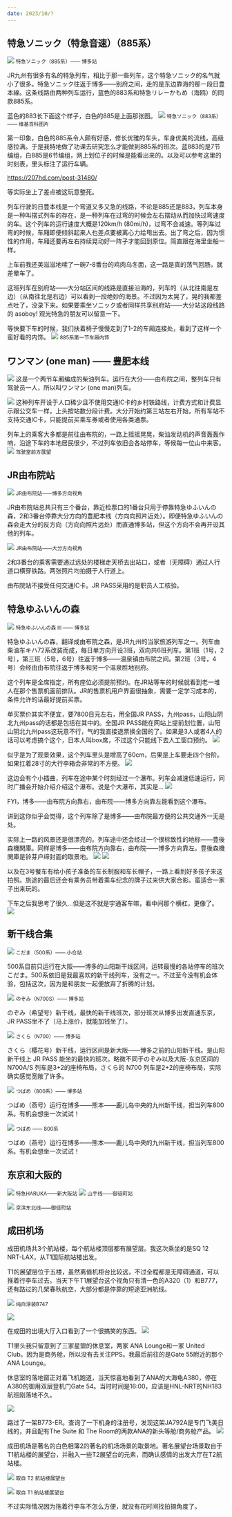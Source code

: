 ```yaml
---
date: 2023/10/?
---
```



## 特急ソニック（特急音速）（885系）
![](https://s2.loli.net/2023/09/26/p2Mt9ARlwVQLS7c.jpg)
<small>特急ソニック（885系）—— 博多站</small>

JR九州有很多有名的特急列车，相比于那一些列车，这个特急ソニック的名气就小了很多。特急ソニック往返于博多——别府之间，走的是东边靠海的那一段日豊本線。这条线路由两种列车运行，蓝色的883系和特急リレーかもめ（海鸥）的同款885系。

蓝色的883长下面这个样子，白色的885是上面那张图。
![](https://s2.loli.net/2023/09/26/fiqtWjT9DVHn5au.png)
<small>特急ソニック（883系）—— 维基百科图片</small>

第一印象，白色的885系令人颇有好感，修长优雅的车头，车身优美的流线，高级感拉满。于是我特地做了功课去研究怎么才能做到885系的班次。蓝883的是7节编组，白885是6节编组，网上划位子的时候是能看出来的。以及可以参考这里的时刻表，里头标注了运行车辆。

https://207hd.com/post-31480/


等实际坐上了差点被这玩意整死。

列车行驶的日豊本线是一个弯道又多又急的线路，不论是885还是883，列车本身是一种叫摆式列车的存在，是一种列车在过弯的时候会左右摆动从而加快过弯速度的车。这个列车的运行速度大概是120km/h (80mi/h)，过弯不会减速。等列车过弯的时候，车厢即便倾斜起来人也差点要被离心力给甩出去。出了弯之后，因为惯性的作用，车厢还要再左右持续晃动好一阵子才能回到原位。简直跟在海里坐船一样。

上车前我还美滋滋地嗦了一碗7-8番台的鸡肉乌冬面，这一路是真的荡气回肠，就差晕车了。

这班列车在别府站——大分站区间的线路是直接沿海的，列车的（从北往南是左边）（从南往北是右边）可以看到一段绝妙的海景。不过因为太晃了，晃的我都差点吐了，没录下来。如果要乘坐ソニック或者同样共享别府站——大分站这段线路的 asoboy! 观光特急的朋友可以留意一下。

等快要下车的时候，我们扶着椅子慢慢走到了1-2的车厢连接处，看到了这样一个蛮好看的内饰。
![](https://s2.loli.net/2023/09/26/iyTPWwVjcsJB6MO.png)
<small>885系第一节车厢内饰</small>

## ワンマン (one man) —— 豊肥本线
![](https://s2.loli.net/2023/09/26/4LDTlbiVQmXZ7NM.jpg)
这是一个两节车厢编成的柴油列车。运行在大分——由布院之间，整列车只有驾驶员一人，所以叫ワンマン (one man)列车。

![](https://s2.loli.net/2023/09/26/XvjfI2iMTOhuU81.jpg)
这种列车开设于人口稀少且不使用交通IC卡的乡村铁路线，计费方式和计费显示跟公交车一样，上头按站数分段计费。大分开始约第三站左右开始，所有车站不支持交通IC卡，只能提前买乘车券或者使用各类通票。

列车上的乘客大多都是前往由布院的，一路上摇摇晃晃，柴油发动机的声音轰轰作响，沿途下车的本地居民很少，不过列车依旧会各站停车，等候每一位山中来客。
![](https://s2.loli.net/2023/09/26/qvfm59JLoKZ3WF4.jpg)
<small>驾驶室前方展望</small>

## JR由布院站
![](https://s2.loli.net/2023/09/26/2dKyvWasmpLtToV.jpg)
<small>JR由布院站——博多方向视角</small>

JR由布院站总共只有三个番台，靠近检票口的1番台只用于停靠特急ゆふいんの森，2和3番台停靠大分方向的豊肥本线（方向向照片近处）。即便特急ゆふいんの森会走大分的反方向（方向向照片远处）而直通博多站，但这个方向不会再开设其他的列车。

![](https://s2.loli.net/2023/09/26/1lqRJIQMN32eXHC.jpg)
<small>JR由布院站——大分方向视角</small>

2和3番台的乘客需要通过远处的楼梯走天桥去出站口，或者（无障碍）通过人行道口横穿铁路。两张照片均拍摄于人行道上。

由布院站不接受任何交通IC卡。JR PASS采用的是职员人工核验。


## 特急ゆふいんの森
![](https://s2.loli.net/2023/09/26/aNYlgMJF3ZWHAXy.jpg)
<small>特急ゆふいんの森 III —— 博多站</small>

特急ゆふいんの森，翻译成由布院之森，是JR九州的当家旅游列车之一。列车由柴油车キハ72系改装而成，每日单方向开设3班，双向共6班列车。第1班（1号，2号），第三班（5号，6号）往返于博多——温泉镇由布院之间。第2班（3号，4号）会经由由布院往返于博多和另一个温泉胜地别府。

这个列车是全席指定，所有座位必须提前预约。在JR站等车的时候就看到老一堆人在那个售票机面前排队。JR的售票机用户界面很抽象，需要一定学习成本的，条件允许的话最好提前买票。

单买票价其实不便宜，要7800日元左右，用全国JR PASS，九州pass，山阳山阴北九州pass的话都是包括在其中的。全国JR PASS能在网站上提前划位置，山阳山阴北九州pass这玩意不行，气的我直接退票换全国的了。如果是3人或者4人的话可以考虑搞个这个，日本人叫box席，不过这个只能线下去人工窗口预约。
![](https://s2.loli.net/2023/09/26/lEAC7KcQ4POouWk.png)

似乎是为了观景效果，这个列车里头是增高了60cm，后果是上车要走四个台阶。如果扛着28寸的大行李箱会非常的不方便。
![](https://s2.loli.net/2023/09/26/w1B6ey7v85YbMEd.png)

这边会有个小插曲，列车在途中某个时刻经过一个瀑布。列车会减速低速运行，同时广播会开始介绍介绍这个瀑布。说是个大瀑布，其实是...
![](https://s2.loli.net/2023/09/26/Oh6TINQJbu8nc4U.jpg)

FYI，博多——由布院方向靠右，由布院——博多方向靠左能看到这个瀑布。

讲到这你似乎会觉得，这个列车除了是博多——由布院最方便的公共交通外一无是处。

实际上一路的风景还是很漂亮的。列车途中还会经过一个很标致性的地标——豊後森機関庫。同样是博多——由布院方向靠右，由布院——博多方向靠左。豊後森機関庫是铃芽户缔封面的取景地。
![](https://s2.loli.net/2023/09/26/ZO5HJYwMzybImh1.png)
![](https://s2.loli.net/2023/09/26/hVOdaXBbvzrTC6n.png)

以及在3号餐车有给小孩子准备的车长制服和车长帽子，一路上看到好多孩子来这拍照。旅途的最后还会有乘务员带着乘车纪念的牌子过来供大家合影。蛮适合一家子出来玩的。

下车之后我思考了很久...但是这不就是宇通客车嘛，看中间那个横杠，更像了。
![](https://s2.loli.net/2023/09/26/xqkRWgrXMfy4LPh.jpg)

## 新干线合集
![](https://s2.loli.net/2023/09/27/oO4kUigaLuNb2MI.jpg)
<small>こだま（500系）—— 小仓站</small>

500系目前只运行在大阪——博多的山阳新干线区间，运转最慢的各站停车的班次こだま。500系依旧是我最喜欢的新干线列车，没有之一。不过至今没有机会体验，包括这次，因为是和朋友一起便放弃了折腾的计划。

![](https://s2.loli.net/2023/09/27/9IkvlWnQ5eACwSj.jpg)
<small>のぞみ（N700S）—— 博多站</small>

のぞみ（希望号）新干线，最快的新干线班次，部分班次从博多出发直通东京，JR PASS坐不了（马上涨价，就能加钱坐了）。

![](https://s2.loli.net/2023/09/27/1nzqcFowlK6yusC.jpg)
<small>さくら（N700）—— 博多站</small>

さくら（樱花号）新干线，运行区间是新大阪——博多之前的山阳新干线。是山阳新干线上 JR PASS 能坐的最快的班次。略微不同于のぞみ以及大阪-东京区间的 N700A/S 列车是3+2的座椅布局，さくら的 N700 列车是2+2的座椅布局，实际确实感觉宽敞了许多。

![](https://s2.loli.net/2023/09/27/xyh1ZmUlbP3TcQ6.jpg)
<small>つばめ（800系）—— 博多站</small>

つばめ（燕号）运行在博多——熊本——鹿儿岛中央的九州新干线，担当列车800系。有机会想坐一次试试！

![](https://s2.loli.net/2023/09/27/xyh1ZmUlbP3TcQ6.jpg)
<small>つばめ —— 800系</small>

つばめ（燕号）运行在博多——熊本——鹿儿岛中央的九州新干线，担当列车800系。有机会想坐一次试试！

## 东京和大阪的
![](https://s2.loli.net/2023/09/29/nS9F2bmGQ1aRXJU.jpg)
<small>特急HARUKA——新大阪站</small>
![](https://s2.loli.net/2023/09/29/EkZGDg7pKbq6xAw.jpg)
<small>山手线——御徒町站</small>

![](https://s2.loli.net/2023/09/29/wOFsC6Nv9Eh2qot.jpg)
<small>京滨东北线——御徒町站</small>

## 成田机场
成田机场共3个航站楼，每个航站楼顶层都有展望层。我这次乘坐的是SQ 12 NRT-LAX，从T1国际航站楼出发。

T1的展望层位于五楼，虽然离值机柜台比较远，不过全程都是无障碍通道，可以推着行李车过去。当天下午T1展望台这个视角只有清一色的A320（1）和B777，还有路过的几架春秋航空，大部分都是停靠的短途亚洲航线。

![](https://s2.loli.net/2023/09/30/zwCX4ORfeGcVAuh.png)
<small>纯白涂装B747</small>

![](https://s2.loli.net/2023/09/30/B9CAUKvrDVhxjdy.jpg)

在成田的出境大厅入口看到了一个很搞笑的东西。
![](https://s2.loli.net/2023/09/30/dgAvDrtpnR7swZq.png)

T1里头我只留意到了三家星盟的休息室，两家 ANA Lounge和一家 United Club。因为是商务舱，所以没有去关注PPS。我最后前往的是Gate 55附近的那个ANA Lounge。

休息室的落地窗正对着飞机跑道，当天惊喜地看到了ANA的大海龟A380，停在A380的御用双层登机门Gate 54。当时时间是16:00，应该是HNL-NRT的NH183航班刚落地不久。

![](https://s2.loli.net/2023/09/30/4DIeX8fiSZVgYpC.jpg)

路过了一架B773-ER。查询了一下机身的注册号，发现这架JA792A是专门飞美日线的，并且配有The Suite 和 The Room的两款ANA的新头等舱/商务舱产品。
![](https://s2.loli.net/2023/09/30/r7eyLVWQYqNknZ8.jpg)

成田机场是著名的白色相簿2的著名的机场场景的取景地。著名展望台场景取自于T1航站楼的展望台，并融入一些T2展望台的元素，而确认感情的出发大厅在T2航站楼。

![](https://s2.loli.net/2023/09/30/hCDzSpU4afoKBMs.jpg)
<small>取自 T2 航站楼展望台</small>


![](https://s2.loli.net/2023/09/30/MfpwuJe4KWysZD1.png)
<small>取自 T1 航站楼展望台</small>

不过实际情况因为拖着行李车不怎么方便，就没有花时间找拍摄角度了。